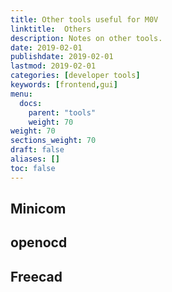 ```yaml
---
title: Other tools useful for M0V
linktitle:  Others
description: Notes on other tools.
date: 2019-02-01
publishdate: 2019-02-01
lastmod: 2019-02-01
categories: [developer tools]
keywords: [frontend,gui]
menu:
  docs:
    parent: "tools"
    weight: 70
weight: 70
sections_weight: 70
draft: false
aliases: []
toc: false
---
```


## Minicom

## openocd

## Freecad


